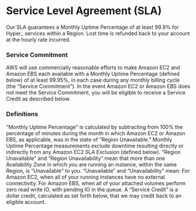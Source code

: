 # Service Level Agreement (SLA)

Our SLA guarantees a Monthly Uptime Percentage of at least 99.9% for Hyper_ services within a Region. Lost time is refunded back to your account at the hourly rate incurred.

### Service Commitment
AWS will use commercially reasonable efforts to make Amazon EC2 and Amazon EBS each available with a Monthly Uptime Percentage (defined below) of at least 99.95%, in each case during any monthly billing cycle (the “Service Commitment”). In the event Amazon EC2 or Amazon EBS does not meet the Service Commitment, you will be eligible to receive a Service Credit as described below.

### Definitions
“Monthly Uptime Percentage” is calculated by subtracting from 100% the percentage of minutes during the month in which Amazon EC2 or Amazon EBS, as applicable, was in the state of “Region Unavailable.” Monthly Uptime Percentage measurements exclude downtime resulting directly or indirectly from any Amazon EC2 SLA Exclusion (defined below).
“Region Unavailable” and “Region Unavailability” mean that more than one Availability Zone in which you are running an instance, within the same Region, is “Unavailable” to you.
“Unavailable” and “Unavailability” mean:
For Amazon EC2, when all of your running instances have no external connectivity.
For Amazon EBS, when all of your attached volumes perform zero read write IO, with pending IO in the queue.
A “Service Credit” is a dollar credit, calculated as set forth below, that we may credit back to an eligible account.
